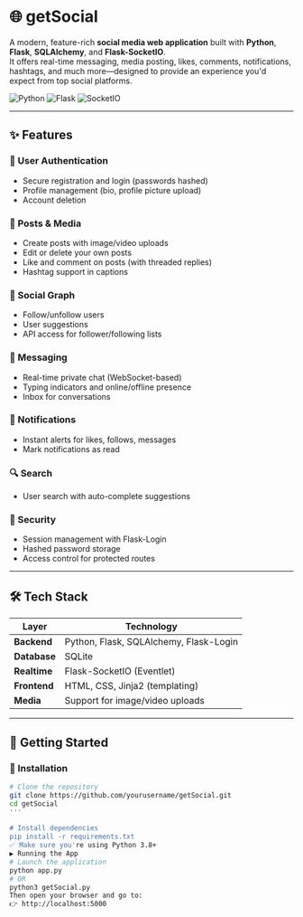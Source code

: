 # 🌐 getSocial

A modern, feature-rich **social media web application** built with **Python**, **Flask**, **SQLAlchemy**, and **Flask-SocketIO**.  
It offers real-time messaging, media posting, likes, comments, notifications, hashtags, and much more—designed to provide an experience you'd expect from top social platforms.

![Python](https://img.shields.io/badge/Python-3.8+-blue?logo=python)
![Flask](https://img.shields.io/badge/Flask-%20%20v2.x%20-black?logo=flask)
![SocketIO](https://img.shields.io/badge/Realtime-Flask--SocketIO-red?logo=websocket)

---

## ✨ Features

### 👤 User Authentication
- Secure registration and login (passwords hashed)
- Profile management (bio, profile picture upload)
- Account deletion

### 📸 Posts & Media
- Create posts with image/video uploads
- Edit or delete your own posts
- Like and comment on posts (with threaded replies)
- Hashtag support in captions

### 🔗 Social Graph
- Follow/unfollow users
- User suggestions
- API access for follower/following lists

### 💬 Messaging
- Real-time private chat (WebSocket-based)
- Typing indicators and online/offline presence
- Inbox for conversations

### 🔔 Notifications
- Instant alerts for likes, follows, messages
- Mark notifications as read

### 🔍 Search
- User search with auto-complete suggestions

### 🔐 Security
- Session management with Flask-Login
- Hashed password storage
- Access control for protected routes

---

## 🛠️ Tech Stack

| Layer         | Technology                                   |
|---------------|----------------------------------------------|
| **Backend**   | Python, Flask, SQLAlchemy, Flask-Login       |
| **Database**  | SQLite                                       |
| **Realtime**  | Flask-SocketIO (Eventlet)                    |
| **Frontend**  | HTML, CSS, Jinja2 (templating)               |
| **Media**     | Support for image/video uploads              |

---

## 🚀 Getting Started

### 🔧 Installation

```bash
# Clone the repository
git clone https://github.com/yourusername/getSocial.git
cd getSocial
'''

# Install dependencies
pip install -r requirements.txt
✅ Make sure you're using Python 3.8+
▶️ Running the App
# Launch the application
python app.py
# OR
python3 getSocial.py
Then open your browser and go to:
👉 http://localhost:5000
